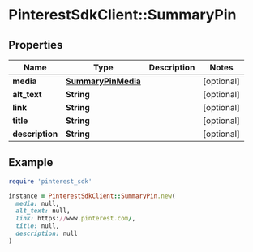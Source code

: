 # PinterestSdkClient::SummaryPin

## Properties

| Name | Type | Description | Notes |
| ---- | ---- | ----------- | ----- |
| **media** | [**SummaryPinMedia**](SummaryPinMedia.md) |  | [optional] |
| **alt_text** | **String** |  | [optional] |
| **link** | **String** |  | [optional] |
| **title** | **String** |  | [optional] |
| **description** | **String** |  | [optional] |

## Example

```ruby
require 'pinterest_sdk'

instance = PinterestSdkClient::SummaryPin.new(
  media: null,
  alt_text: null,
  link: https://www.pinterest.com/,
  title: null,
  description: null
)
```

